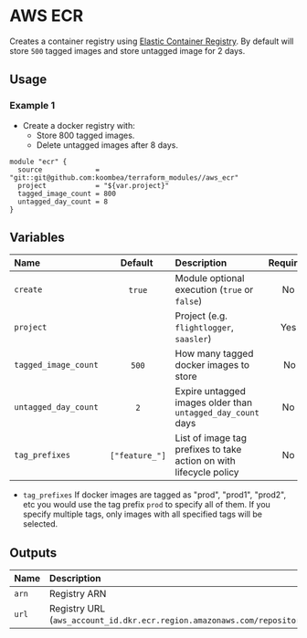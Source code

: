 # AWS ECR

Creates a container registry using [Elastic Container Registry](https://docs.aws.amazon.com/AmazonECR/latest/userguide/what-is-ecr.html). By default will store `500` tagged images and store untagged image for 2 days.

## Usage

### Example 1

- Create a docker registry with:
  - Store 800 tagged images.
  - Delete untagged images after 8 days.

```hcl
module "ecr" {
  source             = "git::git@github.com:koombea/terraform_modules//aws_ecr"
  project            = "${var.project}"
  tagged_image_count = 800
  untagged_day_count = 8
}
```

## Variables

| Name                 |     Default     | Description                                                        | Required |
| :------------------- | :-------------: | :----------------------------------------------------------------- | :------: |
| `create`             |      `true`     | Module optional execution (`true` or `false`)                      |    No    |
| `project`            |                 | Project (e.g. `flightlogger`, `saasler`)                           |   Yes    |
| `tagged_image_count` |      `500`      | How many tagged docker images to store                             |    No    |
| `untagged_day_count` |       `2`       | Expire untagged images older than `untagged_day_count` days        |    No    |
| `tag_prefixes`       |  `["feature_"]` | List of image tag prefixes to take action on with lifecycle policy |    No    |

- `tag_prefixes` If docker images are tagged as "prod", "prod1", "prod2", etc you would use the tag prefix `prod` to specify all of them. If you specify multiple tags, only images with all specified tags will be selected.

## Outputs

| Name  | Description                                                                 |
| :---- | :-------------------------------------------------------------------------- |
| `arn` | Registry ARN                                                                |
| `url` | Registry URL (`aws_account_id.dkr.ecr.region.amazonaws.com/repositoryName`) |
